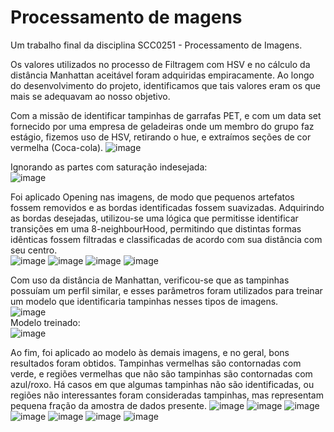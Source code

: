 # Processamento de magens
Um trabalho final da disciplina SCC0251 - Processamento de Imagens.

Os valores utilizados no processo de Filtragem com HSV e no cálculo da distância Manhattan aceitável foram adquiridas empiracamente. Ao longo do desenvolvimento do projeto, identificamos que tais valores eram os que mais se adequavam ao nosso objetivo.

Com a missão de identificar tampinhas de garrafas PET, e com um data set fornecido por uma empresa de geladeiras onde um membro do grupo faz estágio, fizemos uso de HSV, retirando o hue, e extraímos seções de cor vermelha (Coca-cola).
![image](https://user-images.githubusercontent.com/54639674/179136646-0b6a046d-8ff8-4a59-a9c6-49346606fa4f.png)

Ignorando as partes com saturação indesejada:<br>
![image](https://user-images.githubusercontent.com/54639674/179136704-bd6e1618-ef68-48d2-b796-6b1b41a79916.png)

Foi aplicado Opening nas imagens, de modo que pequenos artefatos fossem removidos e as bordas identificadas fossem suavizadas. Adquirindo as bordas desejadas, utilizou-se uma lógica que permitisse identificar transições em uma 8-neighbourHood, permitindo que distintas formas idênticas fossem filtradas e classificadas de acordo com sua distância com seu centro.<br>
![image](https://user-images.githubusercontent.com/54639674/179136805-53a3fcbf-2e0d-46cd-9e93-db081ef9357d.png)
![image](https://user-images.githubusercontent.com/54639674/179136834-da23bfc4-bcaa-4592-9105-c6c16dea3bdd.png)
![image](https://user-images.githubusercontent.com/54639674/179136864-87ccd360-c08d-492f-bfa7-2e998b9d277b.png)
![image](https://user-images.githubusercontent.com/54639674/179136900-e111fbe1-b5ed-4604-ad31-b01cdcea3fcd.png)

Com uso da distância de Manhattan, verificou-se que as tampinhas possuíam um perfil similar, e esses parâmetros foram utilizados para treinar um modelo que identificaria tampinhas nesses tipos de imagens.<br>
![image](https://user-images.githubusercontent.com/54639674/179136960-d4954648-4176-451c-a49b-7d3564a8c1b5.png)
<br>Modelo treinado:<br>
![image](https://user-images.githubusercontent.com/54639674/179137128-6bacc314-a517-4359-84d0-90b7c4111c01.png)

Ao fim, foi aplicado ao modelo às demais imagens, e no geral, bons resultados foram obtidos. Tampinhas vermelhas são contornadas com verde, e regiões vermelhas que não são tampinhas são contornadas com azul/roxo. Há casos em que algumas tampinhas não são identificadas, ou regiões não interessantes foram consideradas tampinhas, mas representam pequena fração da amostra de dados presente.
![image](https://user-images.githubusercontent.com/54639674/179137352-9c9a4f91-2a18-4a03-8713-f91b858656d9.png)
![image](https://user-images.githubusercontent.com/54639674/179137396-938cbb7d-5e70-4afb-9080-7c9e791fca2c.png)
![image](https://user-images.githubusercontent.com/54639674/179137427-f46b77c0-5aa5-4e3b-9669-01216c3e4e89.png)
![image](https://user-images.githubusercontent.com/54639674/179137462-a9a4a190-9d6e-4e1d-aaee-f8893a5f5ce9.png)
![image](https://user-images.githubusercontent.com/54639674/179137486-d4b219a9-1f73-4ba4-a6fe-ed08649656d9.png)
![image](https://user-images.githubusercontent.com/54639674/179137516-21c1849c-367d-40b2-80d0-e98423ec3e8f.png)
![image](https://user-images.githubusercontent.com/54639674/179137537-f8a37b1c-8238-46ed-ad3b-e7e1294e79b1.png)

